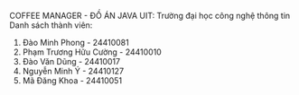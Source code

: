 COFFEE MANAGER - ĐỒ ÁN JAVA
UIT: Trường đại học công nghệ thông tin
Danh sách thành viên:
1. Đào Minh Phong - 24410081
2. Phạm Trương Hữu Cường - 24410010
3. Đào Văn Dũng - 24410017
4. Nguyễn Minh Ý - 24410127
5. Mã Đăng Khoa - 24410051

